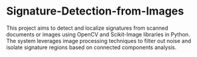 # Signature-Detection-from-Images
This project aims to detect and localize signatures from scanned documents or images using OpenCV and Scikit-Image libraries in Python. The system leverages image processing techniques to filter out noise and isolate signature regions based on connected components analysis.
